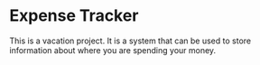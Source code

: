 # Expense Tracker

This is a vacation project. It is a system that can be used to store information about where you are spending your money.
